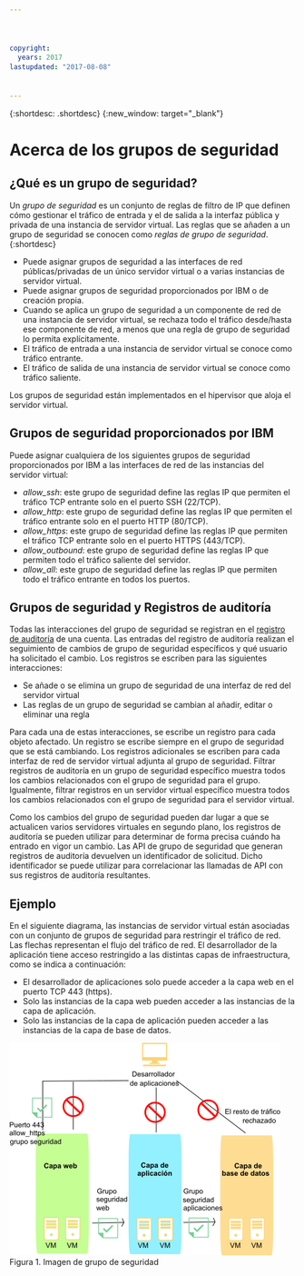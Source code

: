 ```yaml
---



copyright:
  years: 2017
lastupdated: "2017-08-08"


---
```


{:shortdesc: .shortdesc}
{:new_window: target="_blank"}

# Acerca de los grupos de seguridad

## ¿Qué es un grupo de seguridad?
Un *grupo de seguridad* es un conjunto de reglas de filtro de IP que definen cómo gestionar el tráfico de entrada y el de salida a la interfaz pública y privada de una instancia de servidor virtual. Las reglas que se añaden a un grupo de seguridad se conocen como *reglas de grupo de seguridad*.
{:shortdesc}

* Puede asignar grupos de seguridad a las interfaces de red públicas/privadas de un único servidor virtual o a varias instancias de servidor virtual.
* Puede asignar grupos de seguridad proporcionados por IBM o de creación propia.
* Cuando se aplica un grupo de seguridad a un componente de red de una instancia de servidor virtual, se rechaza todo el tráfico desde/hasta ese componente de red, a menos que una regla de grupo de seguridad lo permita explícitamente.
* El tráfico de entrada a una instancia de servidor virtual se conoce como tráfico entrante.
* El tráfico de salida de una instancia de servidor virtual se conoce como tráfico saliente.

Los grupos de seguridad están implementados en el hipervisor que aloja el servidor virtual.

## Grupos de seguridad proporcionados por IBM
Puede asignar cualquiera de los siguientes grupos de seguridad proporcionados por IBM a las interfaces de red
de las instancias del servidor virtual:

* *allow_ssh*: este grupo de seguridad define las reglas IP que permiten el tráfico TCP entrante solo en el puerto SSH (22/TCP).
* *allow_http*: este grupo de seguridad define las reglas IP que permiten el tráfico entrante solo en el puerto HTTP (80/TCP).
* *allow_https*: este grupo de seguridad define las reglas IP que permiten el tráfico TCP entrante solo en el puerto HTTPS (443/TCP).
* *allow_outbound*: este grupo de seguridad define las reglas IP que permiten todo el tráfico saliente del servidor.
* *allow_all*: este grupo de seguridad define las reglas IP que permiten todo el tráfico entrante en todos los puertos.

## Grupos de seguridad y Registros de auditoría
Todas las interacciones del grupo de seguridad se registran en el [registro de auditoría](https://console.bluemix.net/docs/customer-portal/cpmonenv.html#cp_viewacctauditlog) de una cuenta. Las entradas del registro de auditoría realizan el seguimiento de cambios de grupo de seguridad específicos y qué usuario ha solicitado el cambio. Los registros se escriben para las siguientes interacciones:
* Se añade o se elimina un grupo de seguridad de una interfaz de red del servidor virtual
* Las reglas de un grupo de seguridad se cambian al añadir, editar o eliminar una regla

Para cada una de estas interacciones, se escribe un registro para cada objeto afectado. Un registro se escribe siempre en el grupo de seguridad que se está cambiando. Los registros adicionales se escriben para cada interfaz de red de servidor virtual adjunta al grupo de seguridad. Filtrar registros de auditoría en un grupo de seguridad específico muestra todos los cambios relacionados con el grupo de seguridad para el grupo. Igualmente, filtrar registros en un servidor virtual específico muestra todos los cambios relacionados con el grupo de seguridad para el servidor virtual.

Como los cambios del grupo de seguridad pueden dar lugar a que se actualicen varios servidores virtuales en segundo plano, los registros de auditoría se pueden utilizar para determinar de forma precisa cuándo ha entrado en vigor un cambio.  Las API de grupo de seguridad que generan registros de auditoría devuelven un identificador de solicitud. Dicho identificador se puede utilizar para correlacionar las llamadas de API con sus registros de auditoría resultantes.

## Ejemplo
En el siguiente diagrama, las instancias de servidor virtual están asociadas con un conjunto de grupos de seguridad para restringir el tráfico de red. Las flechas representan el flujo del tráfico de red. El desarrollador de la aplicación tiene acceso restringido a las distintas capas de infraestructura, como se indica a continuación:

* El desarrollador de aplicaciones solo puede acceder a la capa web en el puerto TCP 443 (https).
* Solo las instancias de la capa web pueden acceder a las instancias de la capa de aplicación.
* Solo las instancias de la capa de aplicación pueden acceder a las instancias de la capa de base de datos. 

![Imagen de grupo de seguridad](images/SecurityGroups.png "Imagen que muestra el flujo de tráfico de red con un conjunto de grupos de seguridad habilitados") Figura 1. Imagen de grupo de seguridad


